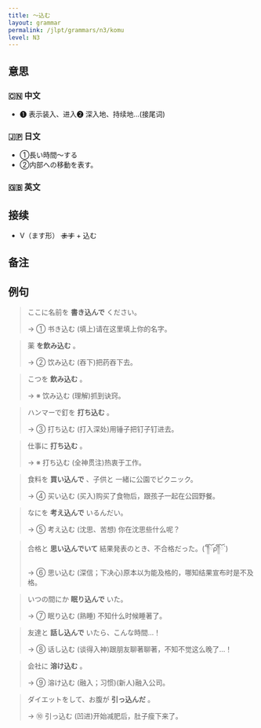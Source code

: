 ```yaml
---
title: 〜込む
layout: grammar
permalink: /jlpt/grammars/n3/komu
level: N3
---
```


## 意思

### 🇨🇳 中文

- ❶ 表示装入、进入❷ 深入地、持续地…(接尾词)

### 🇯🇵 日文

- ①長い時間〜する
- ②内部への移動を表す。

### 🇬🇧 英文


## 接续

- V（ます形） ~~ます~~ \+ 込む

## 备注


## 例句

> ここに名前を **書き込んで** ください。
>
> → ① 书き込む (填上)请在这里填上你的名字。

> 薬 **を飲み込む** 。
>
> → ② 饮み込む (吞下)把药吞下去。

> こつを **飲み込む** 。
>
> → ※ 饮み込む (理解)抓到诀窍。

> ハンマーで釘を **打ち込む** 。
>
> → ③ 打ち込む (打入深处)用锤子把钉子钉进去。

> 仕事に **打ち込む** 。
>
> → ※ 打ち込む (全神贯注)热衷于工作。

> 食料を **買い込んで** 、子供と 一緒に公園でピクニック。
>
> → ④ 买い込む (买入)购买了食物后，跟孩子一起在公园野餐。

> なにを **考え込んで** いるんだい。
>
> → ⑤ 考え込む (沈思、苦想) 你在沈思些什么呢？

> 合格と **思い込んでいて** 結果発表のとき、不合格だった。(´༎ຶོρ༎ຶོ`)
>
> → ⑥ 思い込む (深信；下决心)原本以为能及格的，哪知结果宣布时是不及格。

> いつの間にか **眠り込んで** いた。
>
> → ⑦ 眠り込む (熟睡) 不知什么时候睡著了。

> 友達と **話し込んで** いたら、こんな時間…！
>
> → ⑧ 话し込む (谈得入神)跟朋友聊著聊著，不知不觉这么晚了…！

> 会社に **溶け込む** 。
>
> → ⑨ 溶け込む (融入；习惯)(新人)融入公司。

> ダイエットをして、お腹が **引っ込んだ** 。
>
> → ⑩ 引っ込む (凹进)开始减肥后，肚子瘦下来了。


